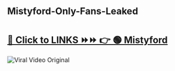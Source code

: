 
 ## Mistyford-Only-Fans-Leaked

# <h2><a href="https://clipsfans.com/Mistyford&ref=git">🔗 Click to LINKS ⏩⏩ 👉 🟢 Mistyford </a></h2>

<a href="https://clipsfans.com/Mistyford&ref=git" rel="nofollow" data-target="animated-image.originalLink"><img src="https://i.ibb.co.com/xMMVF88/686577567.gif" alt="Viral Video Original" style="max-width: 100%; display: inline-block;" data-target="animated-image.originalImage"></a>
